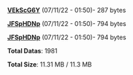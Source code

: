 [**VEkScG6Y**](/data/VEkScG6Y.txt) (07/11/22 - 01:50)- 287 bytes

[**JFSpHDNp**](/data/JFSpHDNp.txt) (07/11/22 - 01:50)- 794 bytes

[**JFSpHDNp**](/data/JFSpHDNp.txt) (07/11/22 - 01:50)- 794 bytes

**Total Datas**: 1981

**Total Size**: 11.31 MB / 11.3 MB